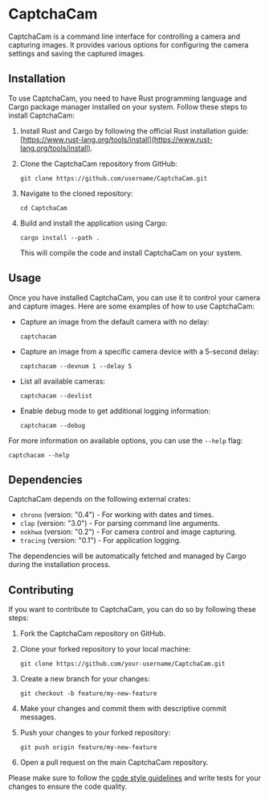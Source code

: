 # CaptchaCam

CaptchaCam is a command line interface for controlling a camera and capturing images. It provides various options for configuring the camera settings and saving the captured images.

## Installation

To use CaptchaCam, you need to have Rust programming language and Cargo package manager installed on your system. Follow these steps to install CaptchaCam:

1. Install Rust and Cargo by following the official Rust installation guide: [https://www.rust-lang.org/tools/install](https://www.rust-lang.org/tools/install).

2. Clone the CaptchaCam repository from GitHub:

   ```
   git clone https://github.com/username/CaptchaCam.git
   ```

3. Navigate to the cloned repository:

   ```
   cd CaptchaCam
   ```

4. Build and install the application using Cargo:

   ```
   cargo install --path .
   ```

   This will compile the code and install CaptchaCam on your system.

## Usage

Once you have installed CaptchaCam, you can use it to control your camera and capture images. Here are some examples of how to use CaptchaCam:

- Capture an image from the default camera with no delay:

  ```
  captchacam
  ```

- Capture an image from a specific camera device with a 5-second delay:

  ```
  captchacam --devnum 1 --delay 5
  ```

- List all available cameras:

  ```
  captchacam --devlist
  ```

- Enable debug mode to get additional logging information:

  ```
  captchacam --debug
  ```

For more information on available options, you can use the `--help` flag:

```
captchacam --help
```

## Dependencies

CaptchaCam depends on the following external crates:

- `chrono` (version: "0.4") - For working with dates and times.
- `clap` (version: "3.0") - For parsing command line arguments.
- `nokhwa` (version: "0.2") - For camera control and image capturing.
- `tracing` (version: "0.1") - For application logging.

The dependencies will be automatically fetched and managed by Cargo during the installation process.

## Contributing

If you want to contribute to CaptchaCam, you can do so by following these steps:

1. Fork the CaptchaCam repository on GitHub.

2. Clone your forked repository to your local machine:

   ```
   git clone https://github.com/your-username/CaptchaCam.git
   ```

3. Create a new branch for your changes:

   ```
   git checkout -b feature/my-new-feature
   ```

4. Make your changes and commit them with descriptive commit messages.

5. Push your changes to your forked repository:

   ```
   git push origin feature/my-new-feature
   ```

6. Open a pull request on the main CaptchaCam repository.

Please make sure to follow the [code style guidelines](https://github.com/username/CaptchaCam/blob/main/CODE_STYLE_GUIDELINES.md) and write tests for your changes to ensure the code quality.
